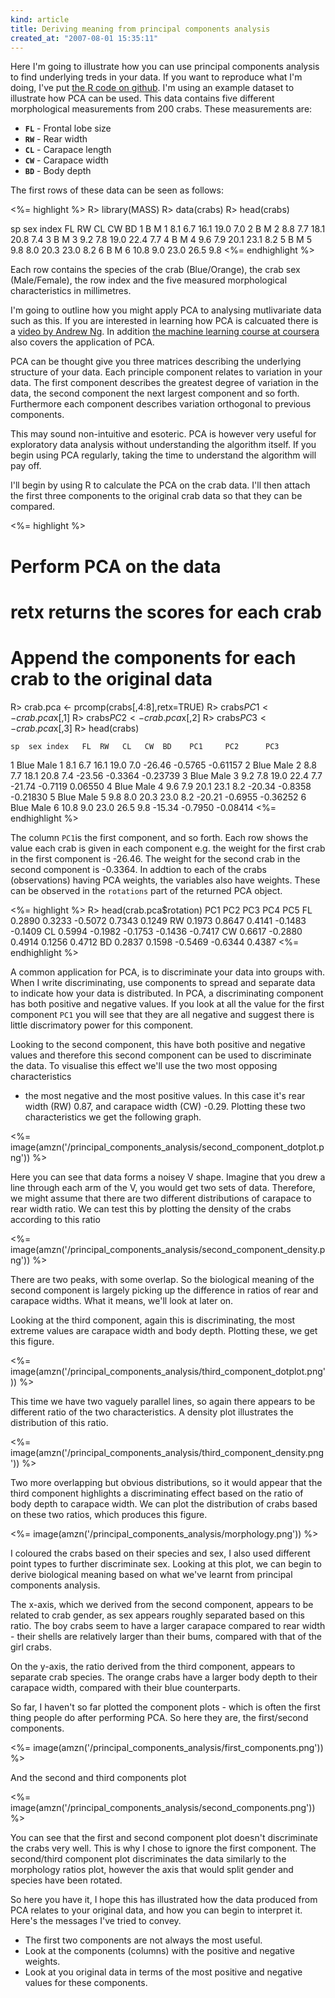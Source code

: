 ```yaml
--- 
kind: article
title: Deriving meaning from principal components analysis
created_at: "2007-08-01 15:35:11"
---
```


Here I'm going to illustrate how you can use principal components analysis to
find underlying treds in your data. If you want to reproduce what I'm doing,
I've put [the R code on github][code]. I'm using an example dataset to
illustrate how PCA can be used. This data contains five different morphological
measurements from 200 crabs. These measurements are:

[code]: https://gist.github.com/3969797#file_pca.r

  * <code>**FL**</code> - Frontal lobe size
  * <code>**RW**</code> - Rear width
  * <code>**CL**</code> - Carapace length
  * <code>**CW**</code> - Carapace width
  * <code>**BD**</code> - Body depth

The first rows of these data can be seen as follows:

<%= highlight %>
R> library(MASS)
R> data(crabs)
R> head(crabs)

  sp sex index   FL  RW   CL   CW  BD
1  B   M     1  8.1 6.7 16.1 19.0 7.0
2  B   M     2  8.8 7.7 18.1 20.8 7.4
3  B   M     3  9.2 7.8 19.0 22.4 7.7
4  B   M     4  9.6 7.9 20.1 23.1 8.2
5  B   M     5  9.8 8.0 20.3 23.0 8.2
6  B   M     6 10.8 9.0 23.0 26.5 9.8
<%= endhighlight %>

Each row contains the species of the crab (Blue/Orange), the crab sex
(Male/Female), the row index and the five measured morphological
characteristics in millimetres.

I'm going to outline how you might apply PCA to analysing mutlivariate data
such as this. If you are interested in learning how PCA is calcuated there is a
[video by Andrew Ng][video]. In addition [the machine learning course at
coursera][coursera] also covers the application of PCA.

[video]: http://youtu.be/ey2PE5xi9-A?t=37m20s
[coursera]: https://www.coursera.org/

PCA can be thought give you three matrices describing the underlying structure
of your data. Each principle component relates to variation in your data. The
first component describes the greatest degree of variation in the data, the
second component the next largest component and so forth. Furthermore each
component describes variation orthogonal to previous components.

This may sound non-intuitive and esoteric. PCA is however very useful for
exploratory data analysis without understanding the algorithm itself. If you
begin using PCA regularly, taking the time to understand the algorithm will pay
off.

I'll begin by using R to calculate the PCA on the crab data. I'll then attach
the first three components to the original crab data so that they can be
compared. 

<%= highlight %>
# Perform PCA on the data
# retx returns the scores for each crab
# Append the components for each crab to the original data
R> crab.pca <- prcomp(crabs[,4:8],retx=TRUE)
R> crabs$PC1 <- crab.pca$x[,1]
R> crabs$PC2 <- crab.pca$x[,2]
R> crabs$PC3 <- crab.pca$x[,3]
R> head(crabs)

    sp  sex index   FL  RW   CL   CW  BD    PC1     PC2      PC3
1 Blue Male     1  8.1 6.7 16.1 19.0 7.0 -26.46 -0.5765 -0.61157
2 Blue Male     2  8.8 7.7 18.1 20.8 7.4 -23.56 -0.3364 -0.23739
3 Blue Male     3  9.2 7.8 19.0 22.4 7.7 -21.74 -0.7119  0.06550
4 Blue Male     4  9.6 7.9 20.1 23.1 8.2 -20.34 -0.8358 -0.21830
5 Blue Male     5  9.8 8.0 20.3 23.0 8.2 -20.21 -0.6955 -0.36252
6 Blue Male     6 10.8 9.0 23.0 26.5 9.8 -15.34 -0.7950 -0.08414
<%= endhighlight %>

The column `PC1`is the first component, and so forth. Each row shows the value
each crab is given in each component e.g. the weight for the first crab in the
first component is -26.46. The weight for the second crab in the second
component is -0.3364. In addtion to each of the crabs (observations) having PCA
weights, the variables also have weights. These can be observed in the
`rotations` part of the returned PCA object.

<%= highlight %>
R> head(crab.pca$rotation)
     PC1     PC2     PC3     PC4     PC5
FL   0.2890  0.3233 -0.5072  0.7343  0.1249
RW   0.1973  0.8647  0.4141 -0.1483 -0.1409
CL   0.5994 -0.1982 -0.1753 -0.1436 -0.7417
CW   0.6617 -0.2880  0.4914  0.1256  0.4712
BD   0.2837  0.1598 -0.5469 -0.6344  0.4387
<%= endhighlight %>

A common application for PCA, is to discriminate your data into groups with.
When I write discriminating, use components to spread and separate data to
indicate how your data is distributed. In PCA, a discriminating component has
both positive and negative values. If you look at all the value for the first
component `PC1` you will see that they are all negative and suggest there is
little discrimatory power for this component. 

Looking to the second component, this have both positive and negative values
and therefore this second component can be used to discriminate the data. To
visualise this effect we'll use the two most opposing characteristics
- the most negative and the most positive values. In this case it's rear width
(RW) 0.87, and carapace width (CW) -0.29. Plotting these two characteristics we
get the following graph.

<%= image(amzn('/principal_components_analysis/second_component_dotplot.png')) %>

Here you can see that data forms a noisey V shape. Imagine that you drew a line
through each arm of the V, you would get two sets of data. Therefore, we might
assume that there are two different distributions of carapace to rear width
ratio. We can test this by plotting the density of the crabs according to this
ratio

<%= image(amzn('/principal_components_analysis/second_component_density.png')) %>

There are two peaks, with some overlap. So the biological meaning of the second
component is largely picking up the difference in ratios of rear and carapace
widths. What it means, we'll look at later on.

Looking at the third component, again this is discriminating, the most extreme
values are carapace width and body depth. Plotting these, we get this figure.

<%= image(amzn('/principal_components_analysis/third_component_dotplot.png')) %>

This time we have two vaguely parallel lines, so again there appears to be
different ratio of the two characteristics. A density plot illustrates the
distribution of this ratio.

<%= image(amzn('/principal_components_analysis/third_component_density.png')) %>

Two more overlapping but obvious distributions, so it would appear that the
third component highlights a discriminating effect based on the ratio of body
depth to carapace width. We can plot the distribution of crabs based on these
two ratios, which produces this figure.

<%= image(amzn('/principal_components_analysis/morphology.png')) %>

I coloured the crabs based on their species and sex, I also used different
point types to further discriminate sex. Looking at this plot, we can begin to
derive biological meaning based on what we've learnt from principal components
analysis.

The x-axis, which we derived from the second component, appears to be related
to crab gender, as sex appears roughly separated based on this ratio. The boy
crabs seem to have a larger carapace compared to rear width - their shells are
relatively larger than their bums, compared with that of the girl crabs.

On the y-axis, the ratio derived from the third component, appears to separate
crab species. The orange crabs have a larger body depth to their carapace
width, compared with their blue counterparts.

So far, I haven't so far plotted the component plots - which is often the first
thing people do after performing PCA. So here they are, the first/second
components.

<%= image(amzn('/principal_components_analysis/first_components.png')) %>

And the second and third components plot

<%= image(amzn('/principal_components_analysis/second_components.png')) %>

You can see that the first and second component plot doesn't discriminate the
crabs very well. This is why I chose to ignore the first component. The
second/third component plot discriminates the data similarly to the morphology
ratios plot, however the axis that would split gender and species have been
rotated.

So here you have it, I hope this has illustrated how the data produced from PCA
relates to your original data, and how you can begin to interpret it. Here's
the messages I've tried to convey.

* The first two components are not always the most useful.
* Look at the components (columns) with the positive and negative weights.
* Look at you original data in terms of the most positive and negative values
  for these components.
